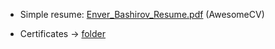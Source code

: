 - Simple resume: [Enver_Bashirov_Resume.pdf](https://github.com/enverbashirov/resume-Enver-Bashirov/tree/main/Enver_Bashirov_Resume.pdf) (AwesomeCV)
<!-- - Longer/Fancier resume: [Enver_Bashirov_Resume_2023.pdf](https://github.com/enverbashirov/resume-Enver-Bashirov/tree/main/Enver_Bashirov_Resume_2023.pdf) (SimpleHipster) -->

- Certificates -> [folder](https://github.com/enverbashirov/Resume-Enver-Bashirov/tree/main/certificates)